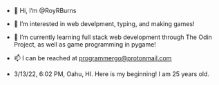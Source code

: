 - 👋 Hi, I’m @RoyRBurns
- 👀 I’m interested in web develpment, typing, and making games!
- 🌱 I’m currently learning full stack web development through The Odin Project, as well as game programming in pygame!
- 📫 I can be reached at programmergo@protonmail.com

- 3/13/22, 6:02 PM, Oahu, HI. Here is my beginning! I am 25 years old.

<!---
RoyRBurns/RoyRBurns is a ✨ special ✨ repository because its `README.md` (this file) appears on your GitHub profile.
You can click the Preview link to take a look at your changes.
--->
